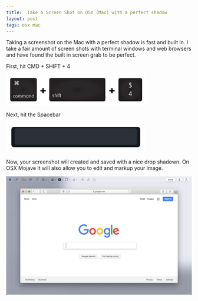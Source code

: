```yaml
---
title:  Take a Screen Shot on OSX (Mac) with a perfect shadow
layout: post
tags: osx mac
---
```


[commandshift4]: /public/images/command-shift-4.png "Command + Shift + 4"
[spacebar]: /public/images/spacebar.png "spacebar"
[editor]: /public/images/screen-capture-mojave-editor.png

Taking a screenshot on the Mac with a perfect shadow is fast and built in.  I take a fair amount of screen shots with terminal windows and web browsers and have found the built in screen grab to be perfect.

First, hit CMD + SHIFT + 4

![Command + Shift + 4][commandshift4]

Next, hit the Spacebar

![Spacebar][spacebar]

Now, your screenshot will created and saved with a nice drop shadown.  On OSX Mojave it will also allow you to edit and markup your image.

![Screen Capture Editor][editor]